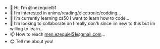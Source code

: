 - 👋 Hi, I’m @nezequiel51
- 👀 I’m interested in anime/reading/electronic/codding...
- 🌱 I’m currently learning cs50 I want to learn how to code...
- 💞️ I’m looking to collaborate on I really don'k since im new to this but im willing to learn...
- 📫 How to reach men.ezequiel51@gmail.com...
- 😊 Tell me about you!
<!---
nezequiel51/nezequiel51 is a ✨ special ✨ repository because its `README.md` (this file) appears on your GitHub profile.
You can click the Preview link to take a look at your changes.
--->
